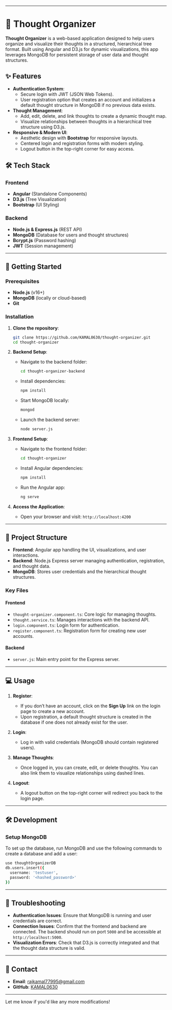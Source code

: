 

---

# 🧠 Thought Organizer

**Thought Organizer** is a web-based application designed to help users organize and visualize their thoughts in a structured, hierarchical tree format. Built using Angular and D3.js for dynamic visualizations, this app leverages MongoDB for persistent storage of user data and thought structures.

## ✨ Features

- **Authentication System**:
  - Secure login with JWT (JSON Web Tokens).
  - User registration option that creates an account and initializes a default thought structure in MongoDB if no previous data exists.
- **Thought Management**:
  - Add, edit, delete, and link thoughts to create a dynamic thought map.
  - Visualize relationships between thoughts in a hierarchical tree structure using D3.js.
- **Responsive & Modern UI**:
  - Aesthetic design with **Bootstrap** for responsive layouts.
  - Centered login and registration forms with modern styling.
  - Logout button in the top-right corner for easy access.

## 🛠️ Tech Stack

### Frontend
- **Angular** (Standalone Components)
- **D3.js** (Tree Visualization)
- **Bootstrap** (UI Styling)

### Backend
- **Node.js & Express.js** (REST API)
- **MongoDB** (Database for users and thought structures)
- **Bcrypt.js** (Password hashing)
- **JWT** (Session management)

---

## 🚀 Getting Started

### Prerequisites
- **Node.js** (v16+)
- **MongoDB** (locally or cloud-based)
- **Git**

### Installation

1. **Clone the repository**:
   ```bash
   git clone https://github.com/KAMAL0630/thought-organizer.git
   cd thought-organizer
   ```

2. **Backend Setup**:
   - Navigate to the backend folder:
     ```bash
     cd thought-organizer-backend
     ```
   - Install dependencies:
     ```bash
     npm install
     ```
   - Start MongoDB locally:
     ```bash
     mongod
     ```
   - Launch the backend server:
     ```bash
     node server.js
     ```

3. **Frontend Setup**:
   - Navigate to the frontend folder:
     ```bash
     cd thought-organizer
     ```
   - Install Angular dependencies:
     ```bash
     npm install
     ```
   - Run the Angular app:
     ```bash
     ng serve
     ```

4. **Access the Application**:
   - Open your browser and visit: `http://localhost:4200`

---

## 📂 Project Structure

- **Frontend**: Angular app handling the UI, visualizations, and user interactions.
- **Backend**: Node.js Express server managing authentication, registration, and thought data.
- **MongoDB**: Stores user credentials and the hierarchical thought structures.

### Key Files

#### Frontend
- `thought-organizer.component.ts`: Core logic for managing thoughts.
- `thought.service.ts`: Manages interactions with the backend API.
- `login.component.ts`: Login form for authentication.
- `register.component.ts`: Registration form for creating new user accounts.

#### Backend
- `server.js`: Main entry point for the Express server.

---

## 💻 Usage

1. **Register**:
   - If you don’t have an account, click on the **Sign Up** link on the login page to create a new account.
   - Upon registration, a default thought structure is created in the database if one does not already exist for the user.

2. **Login**:
   - Log in with valid credentials (MongoDB should contain registered users).
   
3. **Manage Thoughts**:
   - Once logged in, you can create, edit, or delete thoughts. You can also link them to visualize relationships using dashed lines.
   
4. **Logout**:
   - A logout button on the top-right corner will redirect you back to the login page.

---

## 🛠️ Development

### Setup MongoDB

To set up the database, run MongoDB and use the following commands to create a database and add a user:

```bash
use thoughtOrganizerDB
db.users.insert({
  username: 'testuser',
  password: '<hashed_password>'
})
```

---

## 🐞 Troubleshooting

- **Authentication Issues**: Ensure that MongoDB is running and user credentials are correct.
- **Connection Issues**: Confirm that the frontend and backend are connected. The backend should run on port `5000` and be accessible at `http://localhost:5000`.
- **Visualization Errors**: Check that D3.js is correctly integrated and that the thought data structure is valid.

---

## 📧 Contact

- **Email**: rajkamal77995@gmail.com
- **GitHub**: [KAMAL0630](https://github.com/KAMAL0630)

--- 

Let me know if you'd like any more modifications!
